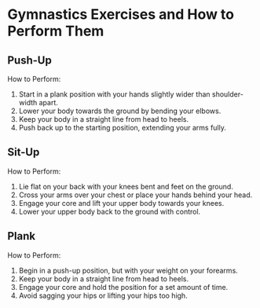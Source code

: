 # Gymnastics Exercises and How to Perform Them

## Push-Up

How to Perform:

1. Start in a plank position with your hands slightly wider than shoulder-width apart.
2. Lower your body towards the ground by bending your elbows.
3. Keep your body in a straight line from head to heels.
4. Push back up to the starting position, extending your arms fully.

## Sit-Up

How to Perform:

1. Lie flat on your back with your knees bent and feet on the ground.
2. Cross your arms over your chest or place your hands behind your head.
3. Engage your core and lift your upper body towards your knees.
4. Lower your upper body back to the ground with control.

## Plank

How to Perform:

1. Begin in a push-up position, but with your weight on your forearms.
2. Keep your body in a straight line from head to heels.
3. Engage your core and hold the position for a set amount of time.
4. Avoid sagging your hips or lifting your hips too high.
